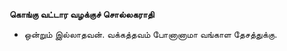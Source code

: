 **கொங்கு வட்டார வழக்குச் சொல்லகராதி**
- ஒன்றும் இல்லாதவன். வக்கத்தவம் போனானாமா வங்காள தேசத்துக்கு.

